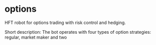 # options
HFT robot for options trading with risk control and hedging.

Short description:
The bot operates with four types of option strategies: regular, market maker and two